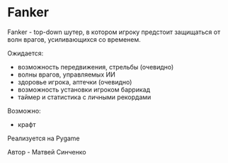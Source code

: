 # Fanker

Fanker - top-down шутер, в котором игроку предстоит защищаться от волн врагов, усиливающихся со временем.

Ожидается:
- возможность передвижения, стрельбы (очевидно)
- волны врагов, управляемых ИИ
- здоровье игрока, аптечки (очевидно)
- возможность установки игроком баррикад
- таймер и статистика с личными рекордами

Возможно:
- крафт

Реализуется на Pygame

Автор - Матвей Синченко
